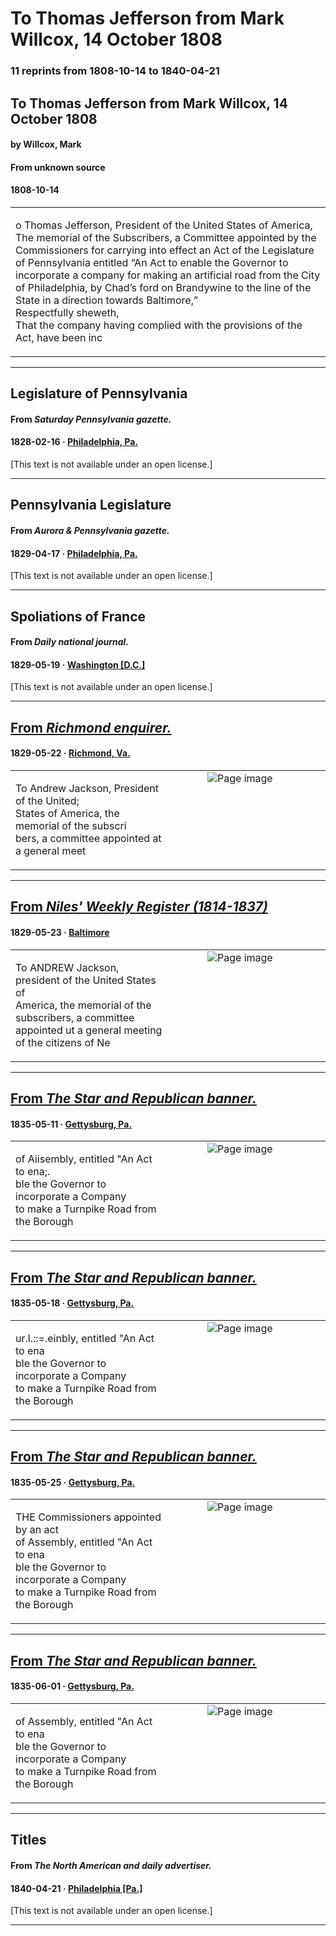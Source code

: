
# To Thomas Jefferson from Mark Willcox, 14 October 1808

### 11 reprints from 1808-10-14 to 1840-04-21

## To Thomas Jefferson from Mark Willcox, 14 October 1808

#### by Willcox, Mark

#### From unknown source

#### 1808-10-14

<table style="width: 100%;"><tr><td style="width: 50%">

o Thomas Jefferson, President of the United States of America,  
The memorial of the Subscribers, a Committee appointed by the Commissioners for carrying into effect an Act of the Legislature of Pennsylvania entitled “An Act to enable the Governor to incorporate a company for making an artificial road from the City of Philadelphia, by Chad’s ford on Brandywine to the line of the State in a direction towards Baltimore,”  
Respectfully sheweth,  
That the company having complied with the provisions of the Act, have been inc
</td></tr></table>

---

## Legislature of Pennsylvania

#### From _Saturday Pennsylvania gazette._

#### 1828-02-16 &middot; [Philadelphia, Pa.](http://dbpedia.org/resource/Philadelphia)

[This text is not available under an open license.]

---

## Pennsylvania Legislature

#### From _Aurora & Pennsylvania gazette._

#### 1829-04-17 &middot; [Philadelphia, Pa.](http://dbpedia.org/resource/Philadelphia)

[This text is not available under an open license.]

---

## Spoliations of France

#### From _Daily national journal._

#### 1829-05-19 &middot; [Washington [D.C.]](http://dbpedia.org/resource/Washington%2C_D.C.)

[This text is not available under an open license.]

---

## [From _Richmond enquirer._](https://www.loc.gov/resource/sn84024735/1829-05-22/ed-1/?sp=4)

#### 1829-05-22 &middot; [Richmond, Va.](http://dbpedia.org/resource/Richmond%2C_Virginia)

<table style="width: 100%;"><tr><td style="width: 50%">

  
To Andrew Jackson, President of the United;  
States of America, the memorial of the subscri­  
bers, a committee appointed at a general meet
</td><td style="width: 50%; max-height: 75%; margin: auto; display: block;">
<img alt="Page image" src="https://tile.loc.gov/image-services/iiif/service:ndnp:vi:batch_vi_naturals_ver01:data:sn84024735:00414184030:1829052201:0022/pct:6.166303332295235,33.00993300993301,14.995328558081594,1.4553014553014554/!600,600/0/default.jpg"/>
</td>
</tr></table>

---

## [From _Niles' Weekly Register (1814-1837)_](https://archive.org/details/sim_niles-national-register_1829-05-23_36_923/page/n10/mode/1up?view=theater)

#### 1829-05-23 &middot; [Baltimore](http://dbpedia.org/resource/Baltimore)

<table style="width: 100%;"><tr><td style="width: 50%">

  
  
To ANDREW Jackson, president of the United States of  
America, the memorial of the subscribers, a committee  
appointed ut a general meeting of the citizens of Ne
</td><td style="width: 50%; max-height: 75%; margin: auto; display: block;">
<img alt="Page image" src="https://iiif.archive.org/image/iiif/2/sim_niles-national-register_1829-05-23_36_923%2Fsim_niles-national-register_1829-05-23_36_923_jp2.zip%2Fsim_niles-national-register_1829-05-23_36_923_jp2%2Fsim_niles-national-register_1829-05-23_36_923_0010.jp2/pct:45.89143426294821,31.673994974874372,39.168326693227094,3.077889447236181/600,/0/default.jpg"/>
</td>
</tr></table>

---

## [From _The Star and Republican banner._](https://panewsarchive.psu.edu/lccn/sn86081069/1835-05-11/ed-1/seq-2/)

#### 1835-05-11 &middot; [Gettysburg, Pa.](http://dbpedia.org/resource/Gettysburg%2C_Pennsylvania)

<table style="width: 100%;"><tr><td style="width: 50%">

  
of Aiisembly, entitled &quot;An Act to ena;.   
ble the Governor to incorporate a Company   
to make a Turnpike Road from the Borough
</td><td style="width: 50%; max-height: 75%; margin: auto; display: block;">
<img alt="Page image" src="https://panewsarchive.psu.edu/iiif/batch_pst_faunus_ver01%2Fdata%2Fsn86081069%2F000002400%2F1835051101%2F0061.jp2/pct:73.0327868852459,78.10706084959816,7.248975409836065,1.8333811710677381/!600,600/0/default.jpg"/>
</td>
</tr></table>

---

## [From _The Star and Republican banner._](https://panewsarchive.psu.edu/lccn/sn86081069/1835-05-18/ed-1/seq-3/)

#### 1835-05-18 &middot; [Gettysburg, Pa.](http://dbpedia.org/resource/Gettysburg%2C_Pennsylvania)

<table style="width: 100%;"><tr><td style="width: 50%">

  
ur.l.::=.einbly, entitled &quot;An Act to ena­  
ble the Governor to incorporate a Company   
to make a Turnpike Road from the Borough
</td><td style="width: 50%; max-height: 75%; margin: auto; display: block;">
<img alt="Page image" src="https://panewsarchive.psu.edu/iiif/batch_pst_faunus_ver01%2Fdata%2Fsn86081069%2F000002400%2F1835051801%2F0065.jp2/pct:38.065275219971355,18.678243398392652,14.620421526498875,1.8513203214695753/!600,600/0/default.jpg"/>
</td>
</tr></table>

---

## [From _The Star and Republican banner._](https://panewsarchive.psu.edu/lccn/sn86081069/1835-05-25/ed-1/seq-3/)

#### 1835-05-25 &middot; [Gettysburg, Pa.](http://dbpedia.org/resource/Gettysburg%2C_Pennsylvania)

<table style="width: 100%;"><tr><td style="width: 50%">

  
THE Commissioners appointed by an act   
of Assembly, entitled &quot;An Act to ena­  
ble the Governor to incorporate a Company   
to make a Turnpike Road from the Borough
</td><td style="width: 50%; max-height: 75%; margin: auto; display: block;">
<img alt="Page image" src="https://panewsarchive.psu.edu/iiif/batch_pst_faunus_ver01%2Fdata%2Fsn86081069%2F000002400%2F1835052501%2F0068.jp2/pct:52.784079191585896,18.15442020665901,14.709218395545474,2.425373134328358/!600,600/0/default.jpg"/>
</td>
</tr></table>

---

## [From _The Star and Republican banner._](https://panewsarchive.psu.edu/lccn/sn86081069/1835-06-01/ed-1/seq-3/)

#### 1835-06-01 &middot; [Gettysburg, Pa.](http://dbpedia.org/resource/Gettysburg%2C_Pennsylvania)

<table style="width: 100%;"><tr><td style="width: 50%">

  
of Assembly, entitled &quot;An Act to ena­  
ble the Governor to incorporate a Company   
to make a Turnpike Road from the Borough
</td><td style="width: 50%; max-height: 75%; margin: auto; display: block;">
<img alt="Page image" src="https://panewsarchive.psu.edu/iiif/batch_pst_faunus_ver01%2Fdata%2Fsn86081069%2F000002400%2F1835060101%2F0071.jp2/pct:8.109919571045577,16.324626865671643,14.539080222726335,1.7113949483352469/!600,600/0/default.jpg"/>
</td>
</tr></table>

---

## Titles

#### From _The North American and daily advertiser._

#### 1840-04-21 &middot; [Philadelphia [Pa.]](http://dbpedia.org/resource/Philadelphia)

[This text is not available under an open license.]

---

